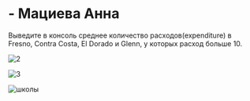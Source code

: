 # - Мациева Анна


Выведите в консоль среднее количество расходов(expenditure) в Fresno, Contra Costa, El Dorado и Glenn, у которых расход больше 10.

![2](https://user-images.githubusercontent.com/119114354/211209590-e60e2a9d-a7a4-4c30-ae4e-58b4f01735ee.png)

![3](https://user-images.githubusercontent.com/119114354/211209592-cf477808-b919-443a-9f36-8db796102d62.png)

![школы](https://user-images.githubusercontent.com/119114354/211209593-6aa32037-df16-4eb4-96c1-414b1012247e.png)
